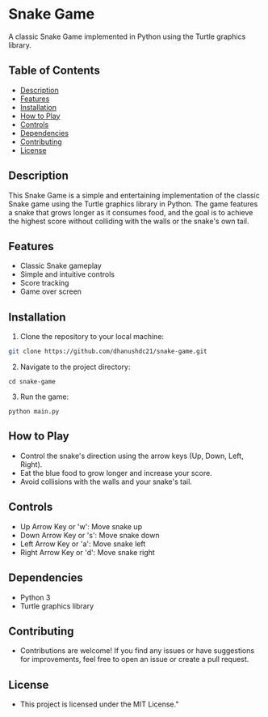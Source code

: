 # Snake Game

A classic Snake Game implemented in Python using the Turtle graphics library.

## Table of Contents

- [Description](#description)
- [Features](#features)
- [Installation](#installation)
- [How to Play](#how-to-play)
- [Controls](#controls)
- [Dependencies](#dependencies)
- [Contributing](#contributing)
- [License](#license)

## Description

This Snake Game is a simple and entertaining implementation of the classic Snake game using the Turtle graphics library in Python. The game features a snake that grows longer as it consumes food, and the goal is to achieve the highest score without colliding with the walls or the snake's own tail.

## Features

- Classic Snake gameplay
- Simple and intuitive controls
- Score tracking
- Game over screen

## Installation

1. Clone the repository to your local machine:

```bash
git clone https://github.com/dhanushdc21/snake-game.git
```
2. Navigate to the project directory:
```
cd snake-game
```
3. Run the game:
```
python main.py
```
## How to Play
- Control the snake's direction using the arrow keys (Up, Down, Left, Right).
- Eat the blue food to grow longer and increase your score.
- Avoid collisions with the walls and your snake's tail.

## Controls
- Up Arrow Key or 'w': Move snake up
- Down Arrow Key or 's': Move snake down
- Left Arrow Key or 'a': Move snake left
- Right Arrow Key or 'd': Move snake right

## Dependencies
- Python 3
- Turtle graphics library

## Contributing
- Contributions are welcome! If you find any issues or have suggestions for improvements, feel free to open an issue or create a pull request.

## License
- This project is licensed under the MIT License."
